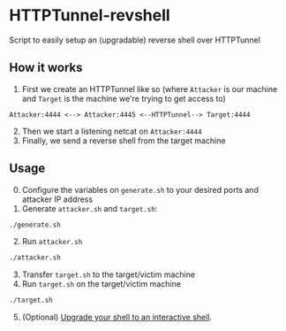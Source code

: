 # HTTPTunnel-revshell
Script to easily setup an (upgradable) reverse shell over HTTPTunnel

## How it works
1. First we create an HTTPTunnel like so (where `Attacker` is our machine and `Target` is the machine we're trying to get access to)
```
Attacker:4444 <--> Attacker:4445 <--HTTPTunnel--> Target:4444
```
2. Then we start a listening netcat on `Attacker:4444`
3. Finally, we send a reverse shell from the target machine

## Usage
0. Configure the variables on `generate.sh` to your desired ports and attacker IP address
1. Generate `attacker.sh` and `target.sh`:
```bash
./generate.sh
```
2. Run `attacker.sh`
```bash
./attacker.sh
```
3. Transfer `target.sh` to the target/victim machine
4. Run `target.sh` on the target/victim machine
```bash
./target.sh
```

5. (Optional) [Upgrade your shell to an interactive shell](https://blog.ropnop.com/upgrading-simple-shells-to-fully-interactive-ttys/).
